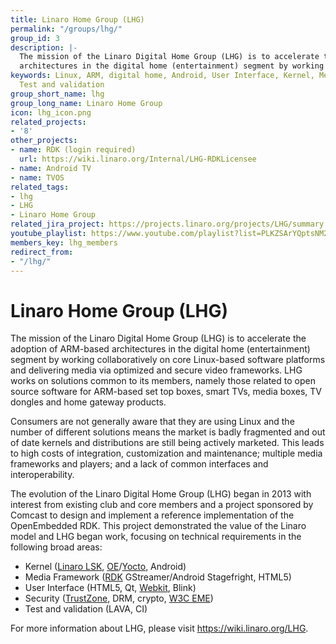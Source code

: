 ```yaml
---
title: Linaro Home Group (LHG)
permalink: "/groups/lhg/"
group_id: 3
description: |-
  The mission of the Linaro Digital Home Group (LHG) is to accelerate the adoption of ARM-based
  architectures in the digital home (entertainment) segment by working collaboratively on core Linux-based software platforms.
keywords: Linux, ARM, digital home, Android, User Interface, Kernel, Media Framework,
  Test and validation
group_short_name: lhg
group_long_name: Linaro Home Group
icon: lhg_icon.png
related_projects:
- '8'
other_projects:
- name: RDK (login required)
  url: https://wiki.linaro.org/Internal/LHG-RDKLicensee
- name: Android TV
- name: TVOS
related_tags:
- lhg
- LHG
- Linaro Home Group
related_jira_project: https://projects.linaro.org/projects/LHG/summary
youtube_playlist: https://www.youtube.com/playlist?list=PLKZSArYQptsNM2Muw_4qDSB8hvqfQZGWX
members_key: lhg_members
redirect_from:
- "/lhg/"
---
```


# Linaro Home Group (LHG)

The mission of the Linaro Digital Home Group (LHG) is to accelerate the adoption of ARM-based architectures in the digital home (entertainment) segment by working collaboratively on core Linux-based software platforms and delivering media via optimized and secure video frameworks. LHG works on solutions common to its members, namely those related to open source software for ARM-based set top boxes, smart TVs, media boxes, TV dongles and home gateway products.

Consumers are not generally aware that they are using Linux and the number of different solutions means the market is badly fragmented and out of date kernels and distributions are still being actively marketed. This leads to high costs of integration, customization and maintenance; multiple media frameworks and players; and a lack of common interfaces and interoperability.

The evolution of the Linaro Digital Home Group (LHG) began in 2013 with interest from existing club and core members and a project sponsored by Comcast to design and implement a reference implementation of the OpenEmbedded RDK. This project demonstrated the value of the Linaro model and LHG began work, focusing on technical requirements in the following broad areas:

- Kernel ([Linaro LSK](https://wiki.linaro.org/LSK), [OE](http://www.openembedded.org/wiki/Main_Page)/[Yocto](https://www.yoctoproject.org/), Android)
- Media Framework ([RDK](http://rdkcentral.com/) GStreamer/Android Stagefright, HTML5)
- User Interface (HTML5, Qt, [Webkit](http://www.webkit.org/), Blink)
- Security ([TrustZone](http://www.arm.com/products/processors/technologies/trustzone/index.php), DRM, crypto, [W3C EME](https://dvcs.w3.org/hg/html-media/raw-file/tip/encrypted-media/encrypted-media.html))
- Test and validation (LAVA, CI)

For more information about LHG, please visit https://wiki.linaro.org/LHG.
